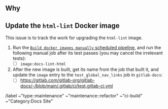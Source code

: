 <!--
     Give the issue the title: "Update the html-lint Docker image"
-->

## Why

<!-- Give a brief explanation for why the new image is needed.
     Usually this is because of an update of the gitlab-svgs library.
     If this is the case, make sure to link to the MR that updated
     the library.
-->

## Update the `html-lint` Docker image

This issue is to track the work for upgrading the `html-lint` image.

1. Run the [`Build docker images manually` scheduled pipeline](https://gitlab.com/gitlab-org/gitlab-docs/-/pipeline_schedules),
   and run the following manual job after its test passes (you may cancel the irrelevant tests):
   - [ ] `image:docs-lint-html`

1. After the new image is built, get its name from the job that built it, and
   update the `image` entry to the `test_global_nav_links` job in `gitlab-docs`:
   - [ ] <https://gitlab.com/gitlab-org/gitlab-docs/-/blob/main/.gitlab/ci/test.gitlab-ci.yml>

/label ~"type::maintenance" ~"maintenance::refactor" ~"ci-build" ~"Category:Docs Site"
